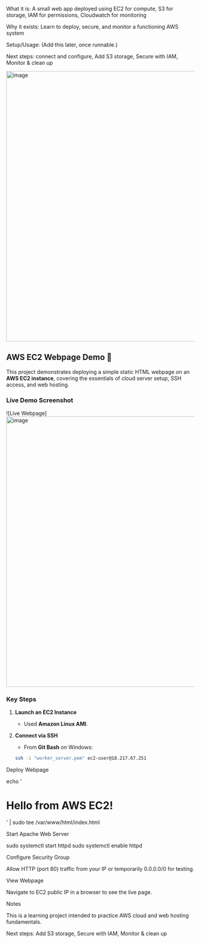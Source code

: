 What it is: A small web app deployed using EC2 for compute, S3 for storage, IAM for permissions, Cloudwatch for monitoring

Why it exists: Learn to deploy, secure, and monitor a functioning AWS system

Setup/Usage: (Add this later, once runnable.)

Next steps: connect and configure, Add S3 storage, Secure with IAM, Monitor & clean up

<img width="1366" height="720" alt="image" src="https://github.com/user-attachments/assets/9f212554-4375-465f-aaf7-f7f74f7ad6da" />


## AWS EC2 Webpage Demo 🚀

This project demonstrates deploying a simple static HTML webpage on an **AWS EC2 instance**, covering the essentials of cloud server setup, SSH access, and web hosting.

### Live Demo Screenshot
![Live Webpage] <img width="1366" height="720" alt="image" src="https://github.com/user-attachments/assets/d70e0567-d8af-4e62-812e-881638f2a790" />

### Key Steps

1. **Launch an EC2 Instance**  
   - Used **Amazon Linux AMI**.

2. **Connect via SSH**  
   - From **Git Bash** on Windows:
   ```bash
   ssh -i "worker_server.pem" ec2-user@18.217.67.251

Deploy Webpage

echo '<h1>Hello from AWS EC2!</h1>' | sudo tee /var/www/html/index.html

Start Apache Web Server

sudo systemctl start httpd
sudo systemctl enable httpd

Configure Security Group

Allow HTTP (port 80) traffic from your IP or temporarily 0.0.0.0/0 for testing.

View Webpage

Navigate to EC2 public IP in a browser to see the live page.

Notes

This is a learning project intended to practice AWS cloud and web hosting fundamentals.

Next steps: Add S3 storage, Secure with IAM, Monitor & clean up
